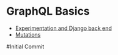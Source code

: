 # GraphQL Basics

* [Experimentation and Django back end](guides/day1.md)
* [Mutations](guides/day2.md)

#Initial Commit

